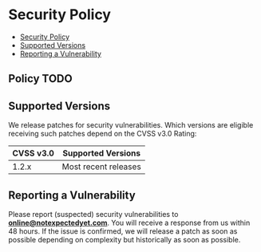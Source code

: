 # Security Policy

- [Security Policy](#security-policy)
- [Supported Versions](#supported-versions)
- [Reporting a Vulnerability](#reporting-a-vulnerability)

## Policy TODO

## Supported Versions

We release patches for security vulnerabilities. Which versions are eligible
receiving such patches depend on the CVSS v3.0 Rating:

| CVSS v3.0 | Supported Versions                        |
| --------- | ----------------------------------------- |
| 1.2.x  | Most recent releases |

## Reporting a Vulnerability

Please report (suspected) security vulnerabilities to
**[online@notexpectedyet.com](mailto:online@notexpectedyet.com)**. You will receive a response from
us within 48 hours. If the issue is confirmed, we will release a patch as soon
as possible depending on complexity but historically as soon as possible.
